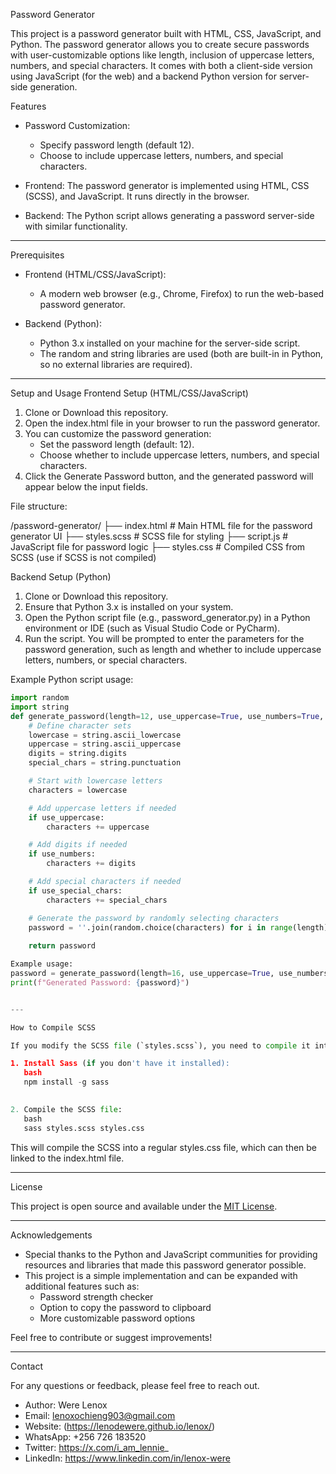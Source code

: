 Password Generator

This project is a password generator built with HTML, CSS, JavaScript, and Python. The password generator allows you to create secure passwords with user-customizable options like length, inclusion of uppercase letters, numbers, and special characters. It comes with both a client-side version using JavaScript (for the web) and a backend Python version for server-side generation.

Features

- Password Customization: 
  - Specify password length (default 12).
  - Choose to include uppercase letters, numbers, and special characters.
  
- Frontend: The password generator is implemented using HTML, CSS (SCSS), and JavaScript. It runs directly in the browser.

- Backend: The Python script allows generating a password server-side with similar functionality.

---

Prerequisites

- Frontend (HTML/CSS/JavaScript):
  - A modern web browser (e.g., Chrome, Firefox) to run the web-based password generator.
  
- Backend (Python):
  - Python 3.x installed on your machine for the server-side script.
  - The random and string libraries are used (both are built-in in Python, so no external libraries are required).

---

Setup and Usage
Frontend Setup (HTML/CSS/JavaScript)

1. Clone or Download this repository.
2. Open the index.html file in your browser to run the password generator.
3. You can customize the password generation:
   - Set the password length (default: 12).
   - Choose whether to include uppercase letters, numbers, and special characters.
4. Click the Generate Password button, and the generated password will appear below the input fields.

File structure:


/password-generator/
├── index.html       # Main HTML file for the password generator UI
├── styles.scss      # SCSS file for styling
├── script.js        # JavaScript file for password logic
├── styles.css       # Compiled CSS from SCSS (use if SCSS is not compiled)


Backend Setup (Python)

1. Clone or Download this repository.
2. Ensure that Python 3.x is installed on your system.
3. Open the Python script file (e.g., password_generator.py) in a Python environment or IDE (such as Visual Studio Code or PyCharm).
4. Run the script. You will be prompted to enter the parameters for the password generation, such as length and whether to include uppercase letters, numbers, or special characters.

Example Python script usage:

```python
import random
import string
def generate_password(length=12, use_uppercase=True, use_numbers=True, use_special_chars=True):
    # Define character sets
    lowercase = string.ascii_lowercase
    uppercase = string.ascii_uppercase
    digits = string.digits
    special_chars = string.punctuation

    # Start with lowercase letters
    characters = lowercase

    # Add uppercase letters if needed
    if use_uppercase:
        characters += uppercase

    # Add digits if needed
    if use_numbers:
        characters += digits

    # Add special characters if needed
    if use_special_chars:
        characters += special_chars

    # Generate the password by randomly selecting characters
    password = ''.join(random.choice(characters) for i in range(length))
    
    return password

Example usage:
password = generate_password(length=16, use_uppercase=True, use_numbers=True, use_special_chars=True)
print(f"Generated Password: {password}")


---

How to Compile SCSS

If you modify the SCSS file (`styles.scss`), you need to compile it into CSS. Here's how you can do it:

1. Install Sass (if you don't have it installed):
   bash
   npm install -g sass
   

2. Compile the SCSS file:
   bash
   sass styles.scss styles.css
   ```
This will compile the SCSS into a regular styles.css file, which can then be linked to the index.html file.

---

License

This project is open source and available under the [MIT License](LICENSE).

---

Acknowledgements

- Special thanks to the Python and JavaScript communities for providing resources and libraries that made this password generator possible.
- This project is a simple implementation and can be expanded with additional features such as:
  - Password strength checker
  - Option to copy the password to clipboard
  - More customizable password options

Feel free to contribute or suggest improvements!

---

Contact

For any questions or feedback, please feel free to reach out.

- Author: Were Lenox
- Email: lenoxochieng903@gmail.com
- Website: (https://lenodewere.github.io/lenox/)
- WhatsApp: +256 726 183520
- Twitter: https://x.com/i_am_lennie_
- LinkedIn: https://www.linkedin.com/in/lenox-were
```
